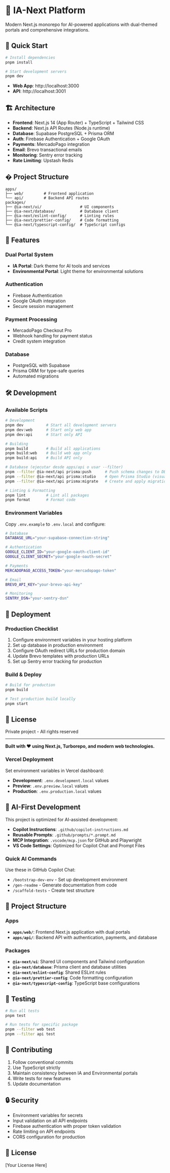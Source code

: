 # 🤖 IA-Next Platform

Modern Next.js monorepo for AI-powered applications with dual-themed portals and comprehensive integrations.

## 🚀 Quick Start

```bash
# Install dependencies
pnpm install

# Start development servers
pnpm dev
```

- **Web App**: http://localhost:3000
- **API**: http://localhost:3001

## 🏗️ Architecture

- **Frontend**: Next.js 14 (App Router) + TypeScript + Tailwind CSS
- **Backend**: Next.js API Routes (Node.js runtime)
- **Database**: Supabase PostgreSQL + Prisma ORM
- **Auth**: Firebase Authentication + Google OAuth
- **Payments**: MercadoPago integration
- **Email**: Brevo transactional emails
- **Monitoring**: Sentry error tracking
- **Rate Limiting**: Upstash Redis

## � Project Structure

```
apps/
├── web/         # Frontend application
└── api/         # Backend API routes
packages/
├── @ia-next/ui/                 # UI components
├── @ia-next/database/           # Database client
├── @ia-next/eslint-config/      # Linting rules
├── @ia-next/prettier-config/    # Code formatting
└── @ia-next/typescript-config/  # TypeScript configs
```

## 🎨 Features

### **Dual Portal System**

- **IA Portal**: Dark theme for AI tools and services
- **Environmental Portal**: Light theme for environmental solutions

### **Authentication**

- Firebase Authentication
- Google OAuth integration
- Secure session management

### **Payment Processing**

- MercadoPago Checkout Pro
- Webhook handling for payment status
- Credit system integration

### **Database**

- PostgreSQL with Supabase
- Prisma ORM for type-safe queries
- Automated migrations

## 🛠️ Development

### **Available Scripts**

```bash
# Development
pnpm dev          # Start all development servers
pnpm dev:web      # Start only web app
pnpm dev:api      # Start only API

# Building
pnpm build        # Build all applications
pnpm build:web    # Build web app only
pnpm build:api    # Build API only

# Database (ejecutar desde apps/api o usar --filter)
pnpm --filter @ia-next/api prisma:push      # Push schema changes to DB
pnpm --filter @ia-next/api prisma:studio    # Open Prisma Studio (visual DB interface)
pnpm --filter @ia-next/api prisma:migrate   # Create and apply migrations

# Linting & Formatting
pnpm lint         # Lint all packages
pnpm format       # Format code
```

### **Environment Variables**

Copy `.env.example` to `.env.local` and configure:

```bash
# Database
DATABASE_URL="your-supabase-connection-string"

# Authentication
GOOGLE_CLIENT_ID="your-google-oauth-client-id"
GOOGLE_CLIENT_SECRET="your-google-oauth-secret"

# Payments
MERCADOPAGO_ACCESS_TOKEN="your-mercadopago-token"

# Email
BREVO_API_KEY="your-brevo-api-key"

# Monitoring
SENTRY_DSN="your-sentry-dsn"
```

## 🚀 Deployment

### **Production Checklist**

1. Configure environment variables in your hosting platform
2. Set up database in production environment
3. Configure OAuth redirect URLs for production domain
4. Update Brevo templates with production URLs
5. Set up Sentry error tracking for production

### **Build & Deploy**

```bash
# Build for production
pnpm build

# Test production build locally
pnpm start
```

## 📝 License

Private project - All rights reserved

---

**Built with ❤️ using Next.js, Turborepo, and modern web technologies.**

### Vercel Deployment

Set environment variables in Vercel dashboard:

- **Development**: `.env.development.local` values
- **Preview**: `.env.preview.local` values
- **Production**: `.env.production.local` values

## 🤖 AI-First Development

This project is optimized for AI-assisted development:

- **Copilot Instructions**: `.github/copilot-instructions.md`
- **Reusable Prompts**: `.github/prompts/*.prompt.md`
- **MCP Integration**: `.vscode/mcp.json` for GitHub and Playwright
- **VS Code Settings**: Optimized for Copilot Chat and Prompt Files

### Quick AI Commands

Use these in GitHub Copilot Chat:

- `/bootstrap-dev-env` - Set up development environment
- `/gen-readme` - Generate documentation from code
- `/scaffold-tests` - Create test structure

## 📁 Project Structure

### Apps

- **`apps/web/`**: Frontend Next.js application with dual portals
- **`apps/api/`**: Backend API with authentication, payments, and database

### Packages

- **`@ia-next/ui`**: Shared UI components and Tailwind configuration
- **`@ia-next/database`**: Prisma client and database utilities
- **`@ia-next/eslint-config`**: Shared ESLint rules
- **`@ia-next/prettier-config`**: Code formatting configuration
- **`@ia-next/typescript-config`**: TypeScript base configurations

## 🧪 Testing

```bash
# Run all tests
pnpm test

# Run tests for specific package
pnpm --filter web test
pnpm --filter api test
```

## 📝 Contributing

1. Follow conventional commits
2. Use TypeScript strictly
3. Maintain consistency between IA and Environmental portals
4. Write tests for new features
5. Update documentation

## 🔒 Security

- Environment variables for secrets
- Input validation on all API endpoints
- Firebase authentication with proper token validation
- Rate limiting on API endpoints
- CORS configuration for production

## 📄 License

[Your License Here]
